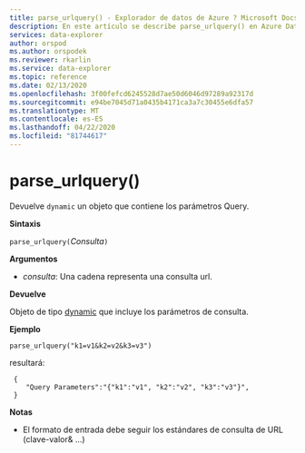 ```yaml
---
title: parse_urlquery() - Explorador de datos de Azure ? Microsoft Docs
description: En este artículo se describe parse_urlquery() en Azure Data Explorer.
services: data-explorer
author: orspod
ms.author: orspodek
ms.reviewer: rkarlin
ms.service: data-explorer
ms.topic: reference
ms.date: 02/13/2020
ms.openlocfilehash: 3f00fefcd6245528d7ae50d6046d97289a92317d
ms.sourcegitcommit: e94be7045d71a0435b4171ca3a7c30455e6dfa57
ms.translationtype: MT
ms.contentlocale: es-ES
ms.lasthandoff: 04/22/2020
ms.locfileid: "81744617"
---
```

# <a name="parse_urlquery"></a>parse_urlquery()

Devuelve `dynamic` un objeto que contiene los parámetros Query.

**Sintaxis**

`parse_urlquery(`*Consulta*`)`

**Argumentos**

* *consulta*: Una cadena representa una consulta url.

**Devuelve**

Objeto de tipo [dynamic](./scalar-data-types/dynamic.md) que incluye los parámetros de consulta.

**Ejemplo**

```kusto
parse_urlquery("k1=v1&k2=v2&k3=v3")
```

resultará:

```kusto
 {
    "Query Parameters":"{"k1":"v1", "k2":"v2", "k3":"v3"}",
 }
```

**Notas**

* El formato de entrada debe seguir los estándares de consulta de URL (clave-valor& ...)
 